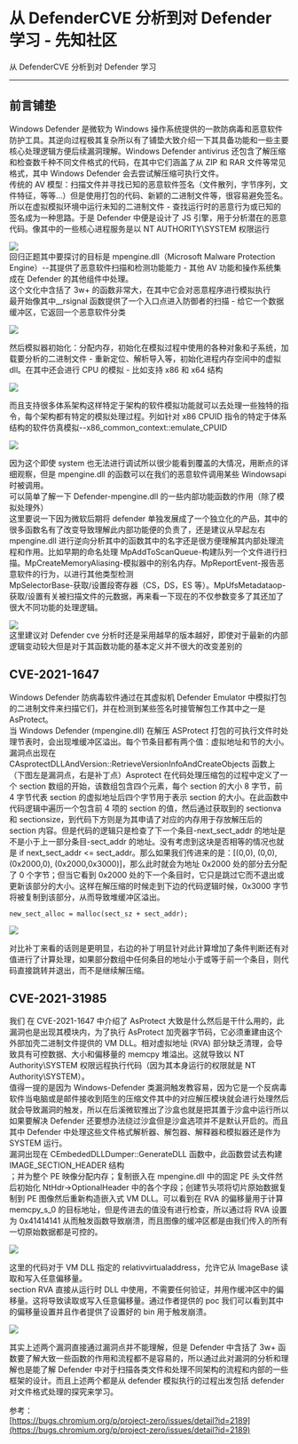 

# 从 DefenderCVE 分析到对 Defender 学习 - 先知社区

从 DefenderCVE 分析到对 Defender 学习

- - -

## **前言铺垫**

Windows Defender 是微软为 Windows 操作系统提供的一款防病毒和恶意软件防护工具。其逆向过程极其复杂所以有了铺垫大致介绍一下其具备功能和一些主要核心处理逻辑方便后续漏洞理解。Windows Defender antivirus 还包含了解压缩和检查数千种不同文件格式的代码，在其中它们涵盖了从 ZIP 和 RAR 文件等常见格式，其中 Windows Defender 会去尝试解压缩可执行文件。  
传统的 AV 模型：扫描文件并寻找已知的恶意软件签名（文件散列，字节序列，文件特征，等等…）但是使用打包的代码、新颖的二进制文件等，很容易避免签名。所以在虚拟模拟环境中运行未知的二进制文件 - 查找运行时的恶意行为或已知的签名成为一种思路。于是 Defender 中便是设计了 JS 引擎，用于分析潜在的恶意代码。像其中的一些核心进程服务是以 NT AUTHORITY\\SYSTEM 权限运行

[![](assets/1706771771-41356d3216e3a73e5b2274adf08cc06f.png)](https://xzfile.aliyuncs.com/media/upload/picture/20240129134549-a807eef8-be69-1.png)  
回归正题其中要探讨的目标是 mpengine.dll（Microsoft Malware Protection Engine）--其提供了恶意软件扫描和检测功能能力 - 其他 AV 功能和操作系统集成在 Defender 的其他组件中处理。  
这个文化中含括了 3w+ 的函数非常大，在其中它会对恶意程序进行模拟执行  
最开始像其中\_\_rsignal 函数提供了一个入口点进入防御者的扫描 - 给它一个数据缓冲区，它返回一个恶意软件分类

[![](assets/1706771771-d0ffba14e148c1837b1144853e12e65d.png)](https://xzfile.aliyuncs.com/media/upload/picture/20240129134603-b064c6fc-be69-1.png)

然后模拟器初始化：分配内存，初始化在模拟过程中使用的各种对象和子系统，加载要分析的二进制文件 - 重新定位、解析导入等，初始化进程内存空间中的虚拟 dll。在其中还会进行 CPU 的模拟 - 比如支持 x86 和 x64 结构

[![](assets/1706771771-1eef631267fba327d651cc748baf09d7.png)](https://xzfile.aliyuncs.com/media/upload/picture/20240129134611-b54af164-be69-1.png)

而且支持很多体系架构这样特定于架构的软件模拟功能就可以去处理一些独特的指令，每个架构都有特定的模拟处理过程。列如针对 x86 CPUID 指令的特定于体系结构的软件仿真模拟--x86\_common\_context::emulate\_CPUID

[![](assets/1706771771-acf4518d9f569563bf4a934e2b85381b.png)](https://xzfile.aliyuncs.com/media/upload/picture/20240129134623-bc8eebba-be69-1.png)

因为这个即使 system 也无法进行调试所以很少能看到覆盖的大情况，用断点的详细观察，但是 mpengine.dll 的函数可以在我们的恶意软件调用某些 Windowsapi 时被调用。  
可以简单了解一下 Defender-mpengine.dll 的一些内部功能函数的作用（除了模拟处理外）  
这里要说一下因为微软后期将 defender 单独发展成了一个独立化的产品，其中的很多函数名有了改变导致理解此内部功能便的负责了，还是建议从早起左右 mpengine.dll 进行逆向分析其中的函数其中的名字还是很方便理解其内部处理流程和作用。比如早期的命名处理 MpAddToScanQueue-构建队列一个文件进行扫描。MpCreateMemoryAliasing-模拟器中的别名内存。MpReportEvent-报告恶意软件的行为，以进行其他类型检测  
MpSelectorBase-获取/设置段寄存器（CS，DS，ES 等）。MpUfsMetadataop-获取/设置有关被扫描文件的元数据，再来看一下现在的不仅参数变多了其还加了很大不同功能的处理逻辑。

[![](assets/1706771771-02042ccd7225ab4528d4d0148b1ef77b.png)](https://xzfile.aliyuncs.com/media/upload/picture/20240129134632-c1d42446-be69-1.png)  
这里建议对 Defender cve 分析时还是采用越早的版本越好，即使对于最新的内部逻辑变动较大但是对于其函数功能的基本定义并不很大的改变差别的

## **CVE-2021-1647**

Windows Defender 防病毒软件通过在其虚拟机 Defender Emulator 中模拟打包的二进制文件来扫描它们，并在检测到某些签名时接管解包工作其中之一是 AsProtect。  
当 Windows Defender (mpengine.dll) 在解压 ASProtect 打包的可执行文件时处理节表时，会出现堆缓冲区溢出。每个节条目都有两个值：虚拟地址和节的大小。  
漏洞点出现在 CAsprotectDLLAndVersion::RetrieveVersionInfoAndCreateObjects 函数上  
（下图左是漏洞点，右是补丁点）Asprotect 在代码处理压缩包的过程中定义了一个 section 数组的开始，该数组包含四个元素，每个 section 的大小 8 字节，前 4 字节代表 section 的虚拟地址后四个字节用于表示 section 的大小。在此函数中代码逻辑中遍历一个包含前 4 项的 section 的值，然后通过获取到的 sectionva 和 sectionsize，到代码下方则是为其申请了对应的内存用于存放解压后的 section 内容。但是代码的逻辑只是检查了下一个条目-next\_sect\_addr 的地址是不是小于上一部分条目-sect\_addr 的地址。没有考虑到这块是否相等的情况也就是 if next\_sect\_addr <= sect\_addr。那么如果我们传进来的是：\[(0,0), (0,0), (0x2000,0), (0x2000,0x3000)\]，那么此时就会为地址 0x2000 处的部分去分配了 0 个字节；但当它看到 0x2000 处的下一个条目时，它只是跳过它而不退出或更新该部分的大小。这样在解压缩的时候走到下边的代码逻辑时候，0x3000 字节将被复制到该部分，从而导致堆缓冲区溢出。

```plain
new_sect_alloc = malloc(sect_sz + sect_addr);
```

[![](assets/1706771771-ffa750dd1e5640306d7f1db20a853cbe.png)](https://xzfile.aliyuncs.com/media/upload/picture/20240129134807-fa7e713e-be69-1.png)

对比补丁来看的话则是更明显，右边的补丁明显针对此计算增加了条件判断还有对值进行了计算处理，如果部分数组中任何条目的地址小于或等于前一个条目，则代码直接跳转并退出，而不是继续解压缩。

## **CVE-2021-31985**

我们 在 CVE-2021-1647 中介绍了 AsProtect 大致是什么然后是干什么用的，此漏洞也是出现其模块内，为了执行 AsProtect 加壳器字节码，它必须重建由这个外部加壳二进制文件提供的 VM DLL。相对虚拟地址 (RVA) 部分缺乏清理，会导致具有可控数据、大小和偏移量的 memcpy 堆溢出。这就导致以 NT Authority\\SYSTEM 权限远程执行代码（因为其本身运行的权限就是 NT Authority\\SYSTEM）。  
值得一提的是因为 Windows-Defender 类漏洞触发教容易，因为它是一个反病毒软件当电脑或是邮件接收到陌生的压缩文件其中的对应解压模块就会进行处理然后就会导致漏洞的触发，所以在后溪微软推出了沙盒也就是把其置于沙盒中运行所以如果要解决 Defender 还要想办法绕过沙盒但是沙盒选项并不是默认开启的。而且其中 Defender 中处理这些文件格式解析器、解包器、解释器和模拟器还是作为 SYSTEM 运行。  
漏洞出现在 CEmbededDLLDumper::GenerateDLL 函数中，此函数尝试去构建 IMAGE\_SECTION\_HEADER 结构  
；并为整个 PE 映像分配内存；复制嵌入在 mpengine.dll 中的固定 PE 头文件然后初始化 NtHdr->OptionalHeader 中的各个字段；创建节头项将切片原始数据复制到 PE 图像然后重新构造嵌入式 VM DLL。可以看到在 RVA 的偏移量用于计算 memcpy\_s\_0 的目标地址，但是传进去的值没有进行检查，所以通过将 RVA 设置为 0x41414141 从而触发函数导致崩溃，而且图像的缓冲区都是由我们传入的所有一切原始数据都是可控的。

[![](assets/1706771771-0eace34084b32f550e604e483ca04eee.png)](https://xzfile.aliyuncs.com/media/upload/picture/20240129134904-1c8cbd08-be6a-1.png)

这里的代码对于 VM DLL 指定的 relativvirtualaddress，允许它从 ImageBase 读取和写入任意偏移量。  
section RVA 直接从运行时 DLL 中使用，不需要任何验证，并用作缓冲区中的偏移量。这将导致读取或写入任意偏移量。通过作者提供的 poc 我们可以看到其中的偏移量设置并且作者提供了设置好的 bin 用于触发崩溃。

[![](assets/1706771771-538b25a7fac6760cf5101617c74448a3.png)](https://xzfile.aliyuncs.com/media/upload/picture/20240129134930-2c083af0-be6a-1.png)

其实上述两个漏洞直接通过漏洞点并不能理解，但是 Defender 中含括了 3w+ 函数要了解大致一些函数的作用和流程都不是容易的，所以通过此对漏洞的分析和理解也是能了解 Defender 中对于扫描各类文件和处理不同架构的流程和内部的一些框架的设计。而且上述两个都是从 defender 模拟执行的过程出发包括 defender 对文件格式处理的探究来学习。

参考：  
[https://bugs.chromium.org/p/project-zero/issues/detail?id=2189](https://bugs.chromium.org/p/project-zero/issues/detail?id=2189)
